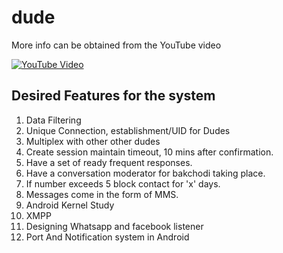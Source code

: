 # dude
More info can be obtained from the YouTube video

[![YouTube Video](https://img.youtube.com/vi/Sg_G6Nmt-mc/0.jpg)](https://www.youtube.com/watch?v=Sg_G6Nmt-mc)
## Desired Features for the system
1.  Data Filtering
2.  Unique Connection, establishment/UID for Dudes
3.  Multiplex with other other dudes
4.  Create session maintain timeout, 10 mins after confirmation.
5.  Have a set of ready frequent responses.
6.  Have a conversation moderator for bakchodi taking place.
7.  If number exceeds 5 block contact for 'x' days.
8.  Messages come in the form of MMS.
9.  Android Kernel Study
10. XMPP
11. Designing Whatsapp and facebook listener
12. Port And Notification system in Android
